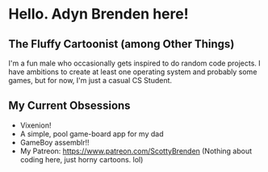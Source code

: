 # Hello. Adyn Brenden here!
## The Fluffy Cartoonist (among Other Things)
I'm a fun male who occasionally gets inspired to do random code projects. I have ambitions to create at least one operating system and probably some games, but for now, I'm just a casual CS Student.
## My Current Obsessions
- Vixenion!
- A simple, pool game-board app for my dad
- GameBoy assemblr!!
- My Patreon: https://www.patreon.com/ScottyBrenden (Nothing about coding here, just horny cartoons. lol)

<!---
adynbrenden/adynbrenden is a ✨ special ✨ repository because its `README.md` (this file) appears on your GitHub profile.
You can click the Preview link to take a look at your changes.
--->
